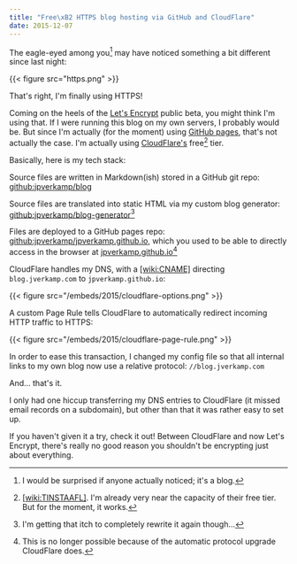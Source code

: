 ```yaml
---
title: "Free\xB2 HTTPS blog hosting via GitHub and CloudFlare"
date: 2015-12-07
---
```

The eagle-eyed among you[^1] may have noticed something a bit different since last night:

{{< figure src="https.png" >}}

That's right, I'm finally using HTTPS!

<!--more-->

Coming on the heels of the <a href="https://letsencrypt.org/">Let's Encrypt</a> public beta, you might think I'm using that. If I were running this blog on my own servers, I probably would be. But since I'm actually (for the moment) using <a href="https://pages.github.com/">GitHub pages</a>, that's not actually the case. I'm actually using <a href="https://www.cloudflare.com/">CloudFlare's</a> free[^2] tier.

Basically, here is my tech stack:

Source files are written in Markdown(ish) stored in a GitHub git repo: <a href="https://github.com/jpverkamp/blog">github:jpverkamp/blog</a>
	
Source files are translated into static HTML via my custom blog generator: <a href="https://github.com/jpverkamp/blog-generator">github:jpverkamp/blog-generator</a>[^3]</li>

Files are deployed to a GitHub pages repo: <a href="https://github.com/jpverkamp/jpverkamp.github.io">github:jpverkamp/jpverkamp.github.io</a>, which you used to be able to directly access in the browser at <a href="http://jpverkamp.github.io">jpverkamp.github.io</a>[^4]

CloudFlare handles my DNS, with a [[wiki:CNAME]]() directing `blog.jverkamp.com` to `jpverkamp.github.io`:

{{< figure src="/embeds/2015/cloudflare-options.png" >}}

A custom Page Rule tells CloudFlare to automatically redirect incoming HTTP traffic to HTTPS:

{{< figure src="/embeds/2015/cloudflare-page-rule.png" >}}

In order to ease this transaction, I changed my config file so that all internal links to my own blog now use a relative protocol: `//blog.jverkamp.com`

And... that's it. 

I only had one hiccup transferring my DNS entries to CloudFlare (it missed email records on a subdomain), but other than that it was rather easy to set up. 

If you haven't given it a try, check it out! Between CloudFlare and now Let's Encrypt, there's really no good reason you shouldn't be encrypting just about everything.

[^1]: I would be surprised if anyone actually noticed; it's a blog.
[^2]: [[wiki:TINSTAAFL]](). I'm already very near the capacity of their free tier. But for the moment, it works.
[^3]: I'm getting that itch to completely rewrite it again though...
[^4]: This is no longer possible because of the automatic protocol upgrade CloudFlare does.
